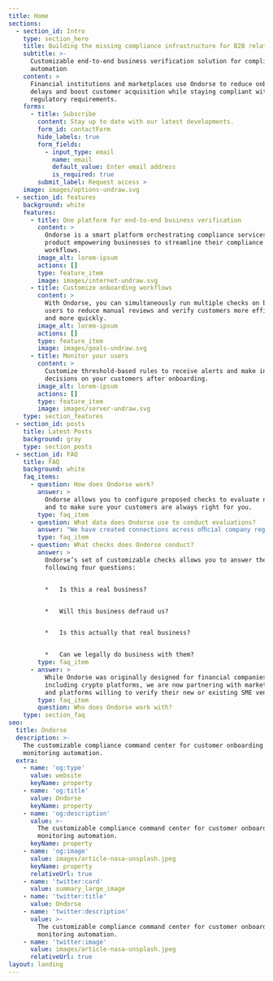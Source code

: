 ```yaml
---
title: Home
sections:
  - section_id: Intro
    type: section_hero
    title: Building the missing compliance infrastructure for B2B relationships
    subtitle: >-
      Customizable end-to-end business verification solution for compliance
      automation
    content: >
      Financial institutions and marketplaces use Ondorse to reduce onboarding
      delays and boost customer acquisition while staying compliant with their
      regulatory requirements.
    forms:
      - title: Subscribe
        content: Stay up to date with our latest developments.
        form_id: contactForm
        hide_labels: true
        form_fields:
          - input_type: email
            name: email
            default_value: Enter email address
            is_required: true
        submit_label: Request access >
    image: images/options-undraw.svg
  - section_id: features
    background: white
    features:
      - title: One platform for end-to-end business verification
        content: >
          Ondorse is a smart platform orchestrating compliance services in one
          product empowering businesses to streamline their compliance
          workflows.
        image_alt: lorem-ipsum
        actions: []
        type: feature_item
        image: images/internet-undraw.svg
      - title: Customize onboarding workflows
        content: >
          With Ondorse, you can simultaneously run multiple checks on business
          users to reduce manual reviews and verify customers more efficiently
          and more quickly.
        image_alt: lorem-ipsum
        actions: []
        type: feature_item
        image: images/goals-undraw.svg
      - title: Monitor your users
        content: >
          Customize threshold-based rules to receive alerts and make informed
          decisions on your customers after onboarding.
        image_alt: lorem-ipsum
        actions: []
        type: feature_item
        image: images/server-undraw.svg
    type: section_features
  - section_id: posts
    title: Latest Posts
    background: gray
    type: section_posts
  - section_id: FAQ
    title: FAQ
    background: white
    faq_items:
      - question: How does Ondorse work?
        answer: >
          Ondorse allows you to configure proposed checks to evaluate new users
          and to make sure your customers are always right for you.
        type: faq_item
      - question: What data does Ondorse use to conduct evaluations?
        answer: "We have created connections across oﬃcial company registers in Europe and the U.K. to guarantee data integrity.\_ To the extent that private data providers have proprietary and exclusive databases, we also include such information in our model.\n"
        type: faq_item
      - question: What checks does Ondorse conduct?
        answer: >
          Ondorse’s set of customizable checks allows you to answer the
          following four questions:


          *   Is this a real business?


          *   Will this business defraud us?


          *   Is this actually that real business?


          *   Can we legally do business with them?
        type: faq_item
      - answer: >
          While Ondorse was originally designed for financial companies,
          including crypto platforms, we are now partnering with marketplaces
          and platforms willing to verify their new or existing SME vendors.
        type: faq_item
        question: Who does Ondorse work with?
    type: section_faq
seo:
  title: Ondorse
  description: >-
    The customizable compliance command center for customer onboarding and
    monitoring automation.
  extra:
    - name: 'og:type'
      value: website
      keyName: property
    - name: 'og:title'
      value: Ondorse
      keyName: property
    - name: 'og:description'
      value: >-
        The customizable compliance command center for customer onboarding and
        monitoring automation.
      keyName: property
    - name: 'og:image'
      value: images/article-nasa-unsplash.jpeg
      keyName: property
      relativeUrl: true
    - name: 'twitter:card'
      value: summary_large_image
    - name: 'twitter:title'
      value: Ondorse
    - name: 'twitter:description'
      value: >-
        The customizable compliance command center for customer onboarding and
        monitoring automation.
    - name: 'twitter:image'
      value: images/article-nasa-unsplash.jpeg
      relativeUrl: true
layout: landing
---
```

